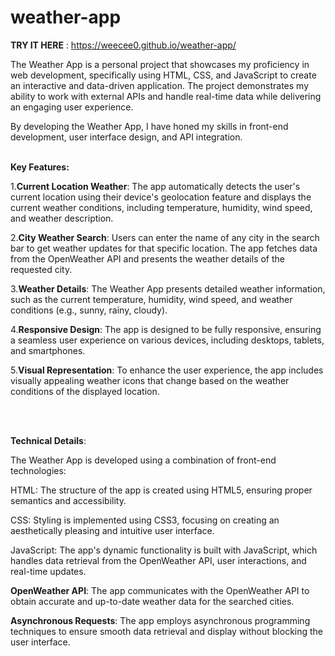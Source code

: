 # weather-app

**TRY IT HERE** : https://weecee0.github.io/weather-app/
<br>

The Weather App is a personal project that showcases my proficiency in web development, specifically using HTML, CSS, and JavaScript to create an interactive and data-driven application. The project demonstrates my ability to work with external APIs and handle real-time data while delivering an engaging user experience.

By developing the Weather App, I have honed my skills in front-end development, user interface design, and API integration. 
<br>
<br>

**Key Features:**

1.**Current Location Weather**: The app automatically detects the user's current location using their device's geolocation feature and displays the current weather conditions, including temperature, humidity, wind speed, and weather description.

2.**City Weather Search**: Users can enter the name of any city in the search bar to get weather updates for that specific location. The app fetches data from the OpenWeather API and presents the weather details of the requested city.

3.**Weather Details**: The Weather App presents detailed weather information, such as the current temperature, humidity, wind speed, and weather conditions (e.g., sunny, rainy, cloudy).

4.**Responsive Design**: The app is designed to be fully responsive, ensuring a seamless user experience on various devices, including desktops, tablets, and smartphones.

5.**Visual Representation**: To enhance the user experience, the app includes visually appealing weather icons that change based on the weather conditions of the displayed location.

<br>
<br>

**Technical Details**:
<br>

The Weather App is developed using a combination of front-end technologies:

HTML: The structure of the app is created using HTML5, ensuring proper semantics and accessibility.

CSS: Styling is implemented using CSS3, focusing on creating an aesthetically pleasing and intuitive user interface.

JavaScript: The app's dynamic functionality is built with JavaScript, which handles data retrieval from the OpenWeather API, user interactions, and real-time updates.

**OpenWeather API**: The app communicates with the OpenWeather API to obtain accurate and up-to-date weather data for the searched cities.

**Asynchronous Requests**: The app employs asynchronous programming techniques to ensure smooth data retrieval and display without blocking the user interface.
